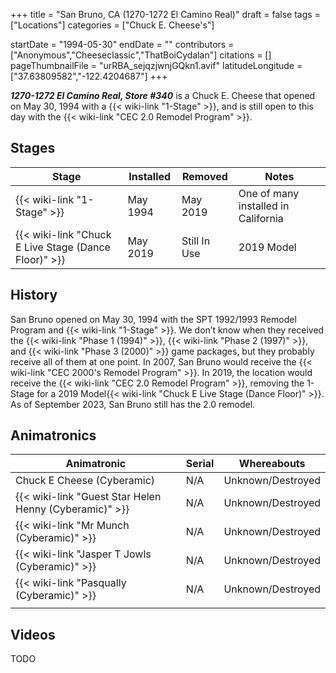 +++
title = "San Bruno, CA (1270-1272 El Camino Real)"
draft = false
tags = ["Locations"]
categories = ["Chuck E. Cheese's"]


startDate = "1994-05-30"
endDate = ""
contributors = ["Anonymous","Cheeseclassic","ThatBoiCydalan"]
citations = []
pageThumbnailFile = "urRBA_sejqzjwnjGQkn1.avif"
latitudeLongitude = ["37.63809582","-122.4204687"]
+++

***1270-1272 El Camino Real, Store #340*** is a Chuck E. Cheese that opened on May 30, 1994 with a {{< wiki-link "1-Stage" >}}, and is still open to this day with the {{< wiki-link "CEC 2.0 Remodel Program" >}}.

## Stages

| Stage                                                      | Installed | Removed      | Notes                               |
|------------------------------------------------------------|-----------|--------------|-------------------------------------|
| {{< wiki-link "1-Stage" >}}                          | May 1994  | May 2019     | One of many installed in California |
| {{< wiki-link "Chuck E Live Stage (Dance Floor)" >}} | May 2019  | Still In Use | 2019 Model                          |

## History

San Bruno opened on May 30, 1994 with the SPT 1992/1993 Remodel Program and {{< wiki-link "1-Stage" >}}. We don’t know when they received the {{< wiki-link "Phase 1 (1994)" >}}, {{< wiki-link "Phase 2 (1997)" >}}, and {{< wiki-link "Phase 3 (2000)" >}} game packages, but they probably receive all of them at one point. In 2007, San Bruno would receive the {{< wiki-link "CEC 2000's Remodel Program" >}}. In 2019, the location would receive the {{< wiki-link "CEC 2.0 Remodel Program" >}}, removing the 1-Stage for a 2019 Model{{< wiki-link "Chuck E Live Stage (Dance Floor)" >}}. As of September 2023, San Bruno still has the 2.0 remodel.

## Animatronics

| Animatronic                                                  | Serial | Whereabouts       |
|--------------------------------------------------------------|--------|-------------------|
| Chuck E Cheese (Cyberamic)                                   | N/A    | Unknown/Destroyed |
| {{< wiki-link "Guest Star Helen Henny (Cyberamic)" >}} | N/A    | Unknown/Destroyed |
| {{< wiki-link "Mr Munch (Cyberamic)" >}}               | N/A    | Unknown/Destroyed |
| {{< wiki-link "Jasper T Jowls (Cyberamic)" >}}         | N/A    | Unknown/Destroyed |
| {{< wiki-link "Pasqually (Cyberamic)" >}}              | N/A    | Unknown/Destroyed |
|                                                              |        |                   |

## Videos

TODO